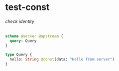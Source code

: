 # test-const

###### check identity

```graphql @server
schema @server @upstream {
  query: Query
}

type Query {
  hello: String @const(data: "Hello from server")
}
```
